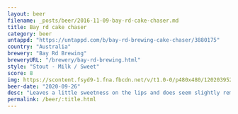 ```yaml
---
layout: beer
filename: _posts/beer/2016-11-09-bay-rd-cake-chaser.md
title: Bay rd cake chaser
category: beer
untappd: "https://untappd.com/b/bay-rd-brewing-cake-chaser/3880175"
country: "Australia"
brewery: "Bay Rd Brewing"
breweryURL: "/brewery/bay-rd-brewing.html"
style: "Stout - Milk / Sweet"
score: 8
img: https://scontent.fsyd9-1.fna.fbcdn.net/v/t1.0-0/p480x480/120203952_10158639368143745_405440615222210672_o.jpg?_nc_cat=101&_nc_sid=0be424&_nc_ohc=ekbGOevilBUAX-xCH3K&_nc_ht=scontent.fsyd9-1.fna&tp=6&oh=729ea7bbaf60916069950fad194fec6d&oe=5F963D72
beer-date: "2020-09-26"
desc: "Leaves a little sweetness on the lips and does seem slightly reminiscent of a heavy cake. Basically a sweet stout but very drinkable"
permalink: /beer/:title.html
---
```

